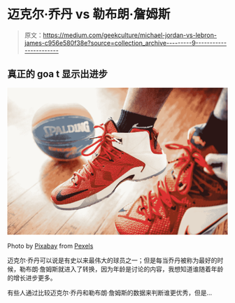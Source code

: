 # 迈克尔·乔丹 vs 勒布朗·詹姆斯

> 原文：<https://medium.com/geekculture/michael-jordan-vs-lebron-james-c956e580f38e?source=collection_archive---------9----------------------->

## 真正的 goa t 显示出进步

![](img/4e3589a8f2e6d89549b5a242cd518a34.png)

Photo by [Pixabay](https://www.pexels.com/@pixabay) from [Pexels](https://www.pexels.com/photo/shoes-basketball-nike-lebron-33148/)

迈克尔·乔丹可以说是有史以来最伟大的球员之一；但是每当乔丹被称为最好的时候，勒布朗·詹姆斯就进入了转换，因为年龄是讨论的内容，我想知道谁随着年龄的增长进步更多。

有些人通过比较迈克尔·乔丹和勒布朗·詹姆斯的数据来判断谁更优秀，但是…